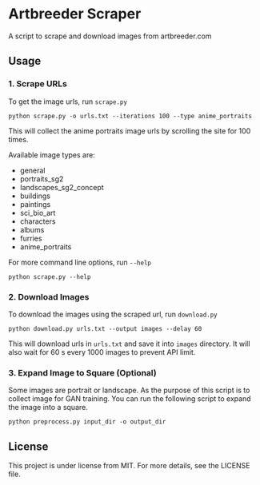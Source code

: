 # Artbreeder Scraper
A script to scrape and download images from artbreeder.com

## Usage
### 1. Scrape URLs
To get the image urls, run `scrape.py`
```
python scrape.py -o urls.txt --iterations 100 --type anime_portraits
```
This will collect the anime portraits image urls by scrolling the site for 100 times.


Available image types are:
- general
- portraits_sg2
- landscapes_sg2_concept
- buildings
- paintings
- sci_bio_art
- characters
- albums
- furries
- anime_portraits


For more command line options, run `--help`
```
python scrape.py --help
```

### 2. Download Images
To download the images using the scraped url, run `download.py`
```
python download.py urls.txt --output images --delay 60
```
This will download urls in `urls.txt` and save it into `images` directory. It will also wait for 60 s every 1000 images to prevent API limit.

### 3. Expand Image to Square (Optional)
Some images are portrait or landscape. As the purpose of this script is to collect image for GAN training. You can run the following script to expand the image into a square.
```
python preprocess.py input_dir -o output_dir
```

## License
This project is under license from MIT. For more details, see the LICENSE file.


